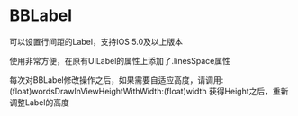 BBLabel
=======

可以设置行间距的Label，支持IOS 5.0及以上版本

使用非常方便，在原有UILabel的属性上添加了.linesSpace属性

每次对BBLabel修改操作之后，如果需要自适应高度，请调用:
(float)wordsDrawInViewHeightWithWidth:(float)width
获得Height之后，重新调整Label的高度
